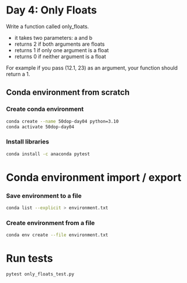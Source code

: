 # Day 4: Only Floats

Write a function called only_floats.
* it takes two parameters: a and b
* returns 2 if both arguments are floats
* returns 1 if only one argument is a float
* returns 0 if neither argument is a float

For example if you pass (12.1, 23) as an argument, your function should return a 1.

## Conda environment from scratch

### Create conda environment

``` bash
conda create --name 50dop-day04 python=3.10 
conda activate 50dop-day04
```

### Install libraries

``` bash
conda install -c anaconda pytest
```

# Conda environment import / export

### Save environment to a file

``` bash
conda list --explicit > environment.txt
```

### Create environment from a file

``` bash
conda env create --file environment.txt
```

# Run tests

``` bash
pytest only_floats_test.py
```


